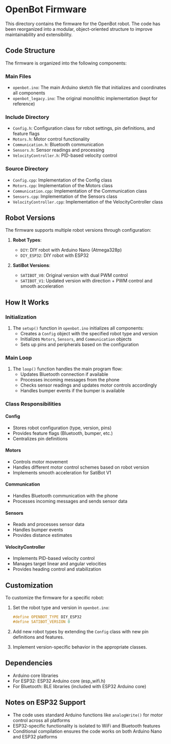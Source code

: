 # OpenBot Firmware

This directory contains the firmware for the OpenBot robot. The code has been reorganized into a modular, object-oriented structure to improve maintainability and extensibility.

## Code Structure

The firmware is organized into the following components:

### Main Files
- `openbot.ino`: The main Arduino sketch file that initializes and coordinates all components
- `openbot_legacy.ino`: The original monolithic implementation (kept for reference)

### Include Directory
- `Config.h`: Configuration class for robot settings, pin definitions, and feature flags
- `Motors.h`: Motor control functionality
- `Communication.h`: Bluetooth communication
- `Sensors.h`: Sensor readings and processing
- `VelocityController.h`: PID-based velocity control

### Source Directory
- `Config.cpp`: Implementation of the Config class
- `Motors.cpp`: Implementation of the Motors class
- `Communication.cpp`: Implementation of the Communication class
- `Sensors.cpp`: Implementation of the Sensors class
- `VelocityController.cpp`: Implementation of the VelocityController class

## Robot Versions

The firmware supports multiple robot versions through configuration:

1. **Robot Types**:
   - `DIY`: DIY robot with Arduino Nano (Atmega328p)
   - `DIY_ESP32`: DIY robot with ESP32

2. **SatiBot Versions**:
   - `SATIBOT_V0`: Original version with dual PWM control
   - `SATIBOT_V1`: Updated version with direction + PWM control and smooth acceleration

## How It Works

### Initialization
1. The `setup()` function in `openbot.ino` initializes all components:
   - Creates a `Config` object with the specified robot type and version
   - Initializes `Motors`, `Sensors`, and `Communication` objects
   - Sets up pins and peripherals based on the configuration

### Main Loop
1. The `loop()` function handles the main program flow:
   - Updates Bluetooth connection if available
   - Processes incoming messages from the phone
   - Checks sensor readings and updates motor controls accordingly
   - Handles bumper events if the bumper is available

### Class Responsibilities

#### Config
- Stores robot configuration (type, version, pins)
- Provides feature flags (Bluetooth, bumper, etc.)
- Centralizes pin definitions

#### Motors
- Controls motor movement
- Handles different motor control schemes based on robot version
- Implements smooth acceleration for SatiBot V1

#### Communication
- Handles Bluetooth communication with the phone
- Processes incoming messages and sends sensor data

#### Sensors
- Reads and processes sensor data
- Handles bumper events
- Provides distance estimates

#### VelocityController
- Implements PID-based velocity control
- Manages target linear and angular velocities
- Provides heading control and stabilization

## Customization

To customize the firmware for a specific robot:

1. Set the robot type and version in `openbot.ino`:
   ```cpp
   #define OPENBOT_TYPE DIY_ESP32
   #define SATIBOT_VERSION 0
   ```

2. Add new robot types by extending the `Config` class with new pin definitions and features.

3. Implement version-specific behavior in the appropriate classes.

## Dependencies

- Arduino core libraries
- For ESP32: ESP32 Arduino core (esp_wifi.h)
- For Bluetooth: BLE libraries (included with ESP32 Arduino core)

## Notes on ESP32 Support

- The code uses standard Arduino functions like `analogWrite()` for motor control across all platforms
- ESP32-specific functionality is isolated to WiFi and Bluetooth features
- Conditional compilation ensures the code works on both Arduino Nano and ESP32 platforms
